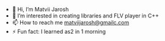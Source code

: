 - 👋 Hi, I’m Matvii Jarosh
- 👀 I’m interested in creating libraries and FLV player in C++
- 📫 How to reach me matviijarosh@gmailc.com
- ⚡ Fun fact: I learned as2 in 1 morning

<!---
Matvii-Jarosh/Matvii-Jarosh is a ✨ special ✨ repository because its `README.md` (this file) appears on your GitHub profile.
You can click the Preview link to take a look at your changes.
--->
